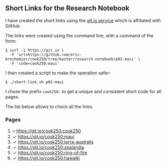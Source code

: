## Short Links for the Research Notebook

I have created the short links using the
[git.io service](https://github.blog/2011-11-10-git-io-github-url-shortener/)
which is affiliated with GitHub.

The links were created using the command line,
with a command of the form:

```
$ curl -i https://git.io \
  -F 'url=https://github.com/eric-brechemier/cook250/tree/master/research-notebook/p02-maui' \
  -F 'code=cook250:maui'
```

I then created a script to make the operation safer:

```
$ ./short-link.sh p02-maui
```

I chose the prefix `cook250:` to get a unique and consistent short code
for all pages.

The list below allows to check all the links.

### Pages

  1. 𐄂 https://git.io/cook250:cook250
  2. ✓ https://git.io/cook250:maui
  3. ✓ https://git.io/cook250:terra-australis
  4. ✓ https://git.io/cook250:zealandia
  5. ✓ https://git.io/cook250:ring-of-fire
  6. ✓ https://git.io/cook250:hawaiki

